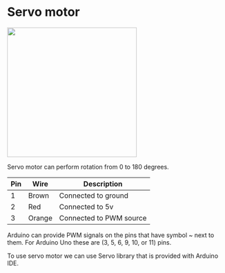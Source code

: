 # Servo motor

<img src="https://user-images.githubusercontent.com/5618092/208848391-07676e17-4ca4-4a70-bf74-12be225385b8.jpg" width="300"  />

Servo motor can perform rotation from 0 to 180 degrees.

Pin | Wire | Description
--- | --- | ---
1 | Brown | Connected to ground
2 | Red | Connected to 5v
3 | Orange | Connected to PWM source

Arduino can provide PWM signals on the pins that have symbol ~ next to them. For Arduino Uno these are (3, 5, 6, 9, 10, or 11) pins.

To use servo motor we can use Servo library that is provided with Arduino IDE.  

